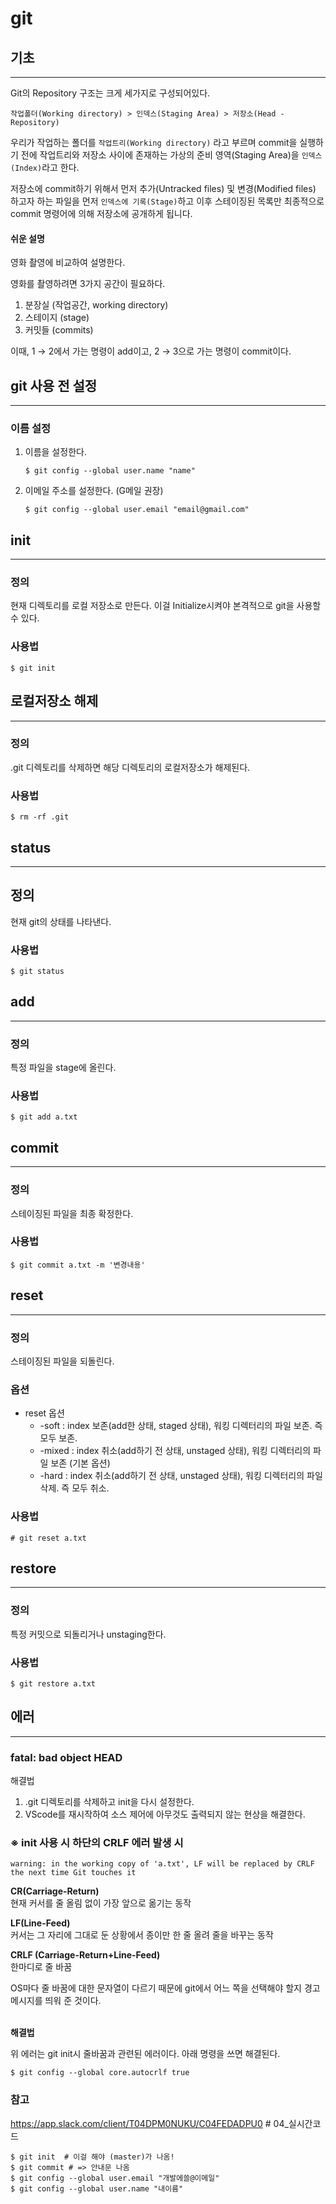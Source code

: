# git
## 기초
---
Git의 Repository 구조는 크게 세가지로 구성되어있다.
```
작업폴더(Working directory) > 인덱스(Staging Area) > 저장소(Head -Repository) 
```
우리가 작업하는 폴더를 `작업트리(Working directory)` 라고 부르며 commit을 실행하기 전에 작업트리와 저장소 사이에 존재하는 가상의 준비 영역(Staging Area)을 `인덱스(Index)`라고 한다.

저장소에 commit하기 위해서 먼저 추가(Untracked files) 및 변경(Modified files) 하고자 하는 파일을 먼저 `인덱스에 기록(Stage)`하고 이후 스테이징된 목록만 최종적으로 commit 명령어에 의해 저장소에 공개하게 됩니다.

#### 쉬운 설명
영화 촬영에 비교하여 설명한다.

영화를 촬영하려면 3가지 공간이 필요하다.

1. 분장실 (작업공간, working directory)
2. 스테이지 (stage)
3. 커밋들 (commits)

이때, 1 → 2에서 가는 명령이 add이고, 2 → 3으로 가는 명령이 commit이다.


## git 사용 전 설정
---
### 이름 설정
1. 이름을 설정한다.
   ```
   $ git config --global user.name "name"
   ```
2. 이메일 주소를 설정한다. (G메일 권장)
   ```
   $ git config --global user.email "email@gmail.com"
   ```


## init
---
### 정의
현재 디렉토리를 로컬 저장소로 만든다. 이걸 Initialize시켜야 본격적으로 git을 사용할 수 있다.

### 사용법
```
$ git init
```


## 로컬저장소 해제
---
### 정의
.git 디렉토리를 삭제하면 해당 디렉토리의 로컬저장소가 해제된다.

### 사용법
```
$ rm -rf .git
```


## status
---
## 정의
현재 git의 상태를 나타낸다.

### 사용법
```
$ git status
```


## add
---
### 정의
특정 파일을 stage에 올린다.

### 사용법
```
$ git add a.txt
```


## commit
---
### 정의
스테이징된 파일을 최종 확정한다.

### 사용법
```
$ git commit a.txt -m '변경내용'
```


## reset
---
### 정의
스테이징된 파일을 되돌린다. 

### 옵션
- reset 옵션
  - -soft : index 보존(add한 상태, staged 상태), 워킹 디렉터리의 파일 보존. 즉 모두 보존.
  - -mixed : index 취소(add하기 전 상태, unstaged 상태), 워킹 디렉터리의 파일 보존 (기본 옵션)
  - -hard : index 취소(add하기 전 상태, unstaged 상태), 워킹 디렉터리의 파일 삭제. 즉 모두 취소.

### 사용법
```
# git reset a.txt
```


## restore
---
### 정의
특정 커밋으로 되돌리거나 unstaging한다.

### 사용법
```
$ git restore a.txt
```

## 에러
---
### fatal: bad object HEAD

해결법
1. .git 디렉토리를 삭제하고 init을 다시 설정한다.
2. VScode를 재시작하여 소스 제어에 아무것도 출력되지 않는 현상을 해결한다.


### ※ init 사용 시 하단의 CRLF 에러 발생 시
```
warning: in the working copy of 'a.txt', LF will be replaced by CRLF the next time Git touches it
```

**CR(Carriage-Return)**  
현재 커서를 줄 올림 없이 가장 앞으로 옮기는 동작  

**LF(Line-Feed)**  
커서는 그 자리에 그대로 둔 상황에서 종이만 한 줄 올려 줄을 바꾸는 동작

**CRLF (Carriage-Return+Line-Feed)**  
한마디로 줄 바꿈

OS마다 줄 바꿈에 대한 문자열이 다르기 때문에 git에서 어느 쪽을 선택해야 할지 경고 메시지를 띄워 준 것이다.
</br></br>

**해결법**

위 에러는 git init시 줄바꿈과 관련된 에러이다. 아래 명령을 쓰면 해결된다.

```
$ git config --global core.autocrlf true
```




### 참고
https://app.slack.com/client/T04DPM0NUKU/C04FEDADPU0 # 04_실시간코드
```
$ git init  # 이걸 해야 (master)가 나옴!
$ git commit # => 안내문 나옴
$ git config --global user.email "개발에쓸@이메일"
$ git config --global user.name "내이름"
```